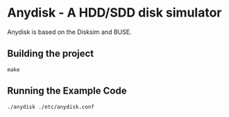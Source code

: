 # Anydisk - A HDD/SDD disk simulator

Anydisk is based on the Disksim and BUSE.

## Building the project

    make

## Running the Example Code

    ./anydisk ./etc/anydisk.conf
